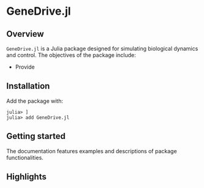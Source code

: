 # GeneDrive.jl

## Overview 

`GeneDrive.jl` is a Julia package designed for simulating biological dynamics and control. The objectives of the package include: 
* Provide 

## Installation 

Add the package with:

```
julia> ]
julia> add GeneDrive.jl
```

## Getting started

The documentation features examples and descriptions of package functionalities. 

## Highlights 